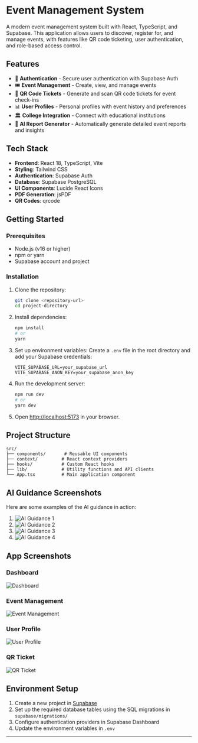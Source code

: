 # Event Management System

A modern event management system built with React, TypeScript, and Supabase. This application allows users to discover, register for, and manage events, with features like QR code ticketing, user authentication, and role-based access control.

## Features

- 🔐 **Authentication** - Secure user authentication with Supabase Auth
- 🎟️ **Event Management** - Create, view, and manage events
- 📱 **QR Code Tickets** - Generate and scan QR code tickets for event check-ins
- 📊 **User Profiles** - Personal profiles with event history and preferences
- 🏛️ **College Integration** - Connect with educational institutions
- 🤖 **AI Report Generator** - Automatically generate detailed event reports and insights

## Tech Stack

- **Frontend**: React 18, TypeScript, Vite
- **Styling**: Tailwind CSS
- **Authentication**: Supabase Auth
- **Database**: Supabase PostgreSQL
- **UI Components**: Lucide React Icons
- **PDF Generation**: jsPDF
- **QR Codes**: qrcode

## Getting Started

### Prerequisites

- Node.js (v16 or higher)
- npm or yarn
- Supabase account and project

### Installation

1. Clone the repository:
   ```bash
   git clone <repository-url>
   cd project-directory
   ```

2. Install dependencies:
   ```bash
   npm install
   # or
   yarn
   ```

3. Set up environment variables:
   Create a `.env` file in the root directory and add your Supabase credentials:
   ```env
   VITE_SUPABASE_URL=your_supabase_url
   VITE_SUPABASE_ANON_KEY=your_supabase_anon_key
   ```

4. Run the development server:
   ```bash
   npm run dev
   # or
   yarn dev
   ```

5. Open [http://localhost:5173](http://localhost:5173) in your browser.

## Project Structure

```
src/
├── components/       # Reusable UI components
├── context/         # React context providers
├── hooks/           # Custom React hooks
├── lib/             # Utility functions and API clients
└── App.tsx          # Main application component
```



## AI Guidance Screenshots

Here are some examples of the AI guidance in action:

1. ![AI Guidance 1](https://example.com/ai-guidance-1.png)
2. ![AI Guidance 2](https://example.com/ai-guidance-2.png)
3. ![AI Guidance 3](https://example.com/ai-guidance-3.png)
4. ![AI Guidance 4](https://example.com/ai-guidance-4.png)

## App Screenshots

### Dashboard
![Dashboard](https://example.com/dashboard-screenshot.png)

### Event Management
![Event Management](https://example.com/events-screenshot.png)

### User Profile
![User Profile](https://example.com/profile-screenshot.png)

### QR Ticket
![QR Ticket](https://example.com/ticket-screenshot.png)

## Environment Setup

1. Create a new project in [Supabase](https://supabase.com/)
2. Set up the required database tables using the SQL migrations in `supabase/migrations/`
3. Configure authentication providers in Supabase Dashboard
4. Update the environment variables in `.env`





---


